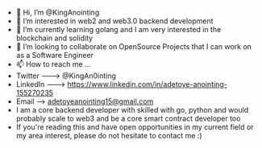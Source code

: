 - 👋 Hi, I’m @KingAnointing
- 👀 I’m interested in web2 and web3.0 backend development
- 🌱 I’m currently learning golang and I am very interested in the blockchain and solidity
- 💞️ I’m looking to collaborate on OpenSource Projects that I can work on as a Software Engineer
- 📫 How to reach me ...
- Twitter ---> @KingAn0inting
- LinkedIn ---> https://www.linkedin.com/in/adetoye-anointing-155270235
- Email --> adetoyeanointing15@gmail.com
- I am a core backend developer with skilled with go, python and would probably scale to web3 and be a core smart contract developer too
- If you're reading this and have open opportunities in my current field or my area interest, please do not hesitate to contact me :)

<!---
KingAnointing/KingAnointing is a ✨ special ✨ repository because its `README.md` (this file) appears on your GitHub profile.
You can click the Preview link to take a look at your changes.
--->
